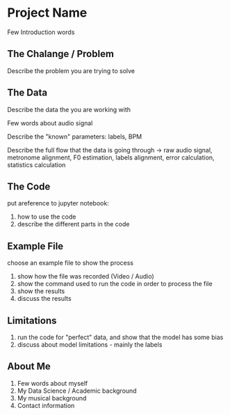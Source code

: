 # Project Name

Few Introduction words

## The Chalange / Problem

Describe the problem you are trying to solve

## The Data

Describe the data the you are working with

Few words about audio signal

Describe the "known" parameters: labels, BPM

Describe the full flow that the data is going through -> raw audio signal, metronome alignment, F0 estimation, labels alignment, error calculation, statistics calculation

## The Code

put areference to jupyter notebook:
1. how to use the code
2. describe the different parts in the code 

## Example File

choose an example file to show the process
1. show how the file was recorded (Video / Audio)
2. show the command used to run the code in order to process the file
3. show the results
4. discuss the results

## Limitations

1. run the code for "perfect" data, and show that the model has some bias 
2. discuss about model limitations - mainly the labels

## About Me

1. Few words about myself
2. My Data Science / Academic background
3. My musical background
4. Contact information